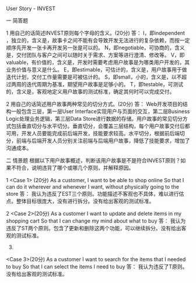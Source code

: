 User Story - INVEST

一
简答题

1
用自己的话简述INVEST原则每个字母的含义。(20分)
答：
I，即independent ，独立的，含义是，故事卡之间不能有会导致开发无法进行的复杂依赖，而按一定顺序先开发一张卡再开发另一张是可以的。
N，即negotiable，可协商的，含义是，交付团队与客户之间可以随时关于需求、方案等进行澄清、修改等。
V，即valuable，有价值的，含义是，开发时需要考虑用户故事是为哪类用户开发的，其业务价值与意义是什么。
E，即estimable，可估计的，含义是，用户故事用于做迭代计划，交付工作量需要是可被估计的。
S，即small，小的，含义是，以不超过两周的迭代周期为基准，期望用户故事是足够小的。
T，即testable，可测试的，含义是，客观地定义用户故事的测试标准，确定其何时可以完成交付。

2
用自己的话简述用户故事两种常见的切分方式。(20分)
答：
Web开发项目的结构一般包含三层，第一层User Interface实现用户与页面的交互，第二层Business Logic处理业务逻辑，第三层Data Store进行数据的存储。用户故事的常见切分方式包括垂直切分与水平切分。垂直切分，会覆盖三层结构，每个用户故事交付后都可用，开发人员要能完成前后端开发，技能要求较高。水平切分，根据前后端切分，前端与后端开发人员分别关注前端与后端用户故事，降低了技能要求，增加了沟通成本。

二
情景题
根据以下用户故事概述，判断该用户故事是不是符合INVEST原则？如果不符合，说明违背了哪个或哪几个原则，并解释原因。

1
<Case 1> (20分)
As a customer,
I want to be able to shop online
So that I can do it wherever and whenever I want, without physically going to the store
答：
我认为违反了EST三个原则。功能描述不客观也不具体，难以进行估点。整体目标很庞大，没有进行拆分。没有给出客观的测试标准。

2
<Case 2>(20分)
As a customer
I want to update and delete items in my shopping cart
So that I can change my mind about what to buy
答：
我认为违反了ST两个原则。包含了更新和删除这两个功能，可以继续拆分。没有给出客观的测试标准。

3.
<Case 3>(20分)
As a customer
I want to search for the items that I needed to buy
So that I can select the items I need to buy
答：
我认为违反了T原则。没有给出客观的测试标准。
